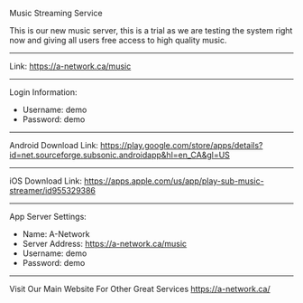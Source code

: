 Music Streaming Service

This is our new music server, this is a trial as we are testing the system right now and giving all users free access to high quality music.

__________________________________________________________________________________________________________________________________

Link: https://a-network.ca/music

__________________________________________________________________________________________________________________________________

Login Information:
- Username: demo
- Password: demo

__________________________________________________________________________________________________________________________________

Android Download Link: 
https://play.google.com/store/apps/details?id=net.sourceforge.subsonic.androidapp&hl=en_CA&gl=US

__________________________________________________________________________________________________________________________________

iOS Download Link: 
https://apps.apple.com/us/app/play-sub-music-streamer/id955329386

__________________________________________________________________________________________________________________________________

App Server Settings:

- Name: A-Network
- Server Address: https://a-network.ca/music
- Username: demo
- Password: demo

__________________________________________________________________________________________________________________________________

Visit Our Main Website For Other Great Services https://a-network.ca/
